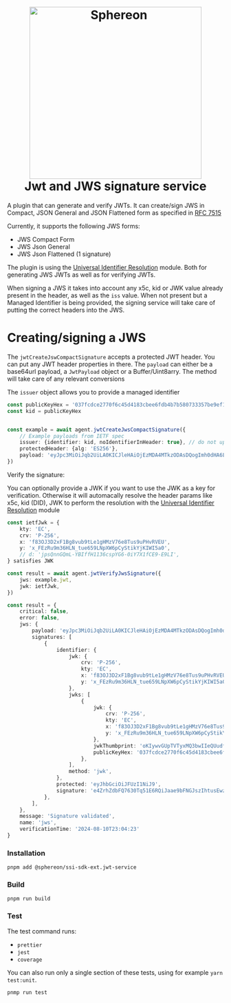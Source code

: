 <!--suppress HtmlDeprecatedAttribute -->
<h1 align="center">
  <br>
  <a href="https://www.sphereon.com"><img src="https://sphereon.com/content/themes/sphereon/assets/img/logo.svg" alt="Sphereon" width="400"></a>
  <br>Jwt and JWS signature service 
  <br>
</h1>

A plugin that can generate and verify JWTs. It can create/sign JWS in Compact, JSON General and JSON Flattened form as
specified in [RFC 7515](https://datatracker.ietf.org/doc/html/rfc7515)

Currently, it supports the following JWS forms:

- JWS Compact Form
- JWS Json General
- JWS Json Flattened (1 signature)

The plugin is using
the [Universal Identifier Resolution](https://github.com/Sphereon-Opensource/SSI-SDK-crypto-extensions/tree/develop/packages/identifier-resolution)
module. Both for generating JWS JWTs as well as for verifying JWTs.

When signing a JWS it takes into account any x5c, kid or JWK value already present in the header, as well as the `iss`
value. When not present but a Managed Identifier is being provided, the signing service will take care of putting the
correct headers into the JWS.

# Creating/signing a JWS

The `jwtCreateJswCompactSignature` accepts a protected JWT header. You can put any JWT header properties in there.
The `payload` can either be a base64url payload, a `JwtPayload` object or a Buffer/Uint8arry. The method will take care
of any relevant conversions

The `issuer` object allows you to provide a managed identifier

```typescript
const publicKeyHex = '037fcdce2770f6c45d4183cbee6fdb4b7b580733357be9ef13bacf6e3c7bd15445'
const kid = publicKeyHex


const example = await agent.jwtCreateJwsCompactSignature({
    // Example payloads from IETF spec
    issuer: {identifier: kid, noIdentifierInHeader: true}, // do not update any header values with the provided identifier. Just use the identifier for signing
    protectedHeader: {alg: 'ES256'},
    payload: 'eyJpc3MiOiJqb2UiLA0KICJleHAiOjEzMDA4MTkzODAsDQogImh0dHA6Ly9leGFtcGxlLmNvbS9pc19yb290Ijp0cnVlfQ',
})
```

Verify the signature:

You can optionally provide a JWK if you want to use the JWK as a key for verification. Otherwise it will automacally
resolve the header params like x5c, kid (DID), JWK to perform the resolution with
the [Universal Identifier Resolution](https://github.com/Sphereon-Opensource/SSI-SDK-crypto-extensions/tree/develop/packages/identifier-resolution)
module

```typescript
const ietfJwk = {
    kty: 'EC',
    crv: 'P-256',
    x: 'f83OJ3D2xF1Bg8vub9tLe1gHMzV76e8Tus9uPHvRVEU',
    y: 'x_FEzRu9m36HLN_tue659LNpXW6pCyStikYjKIWI5a0',
    // d: 'jpsQnnGQmL-YBIffH1136cspYG6-0iY7X1fCE9-E9LI',
} satisfies JWK

const result = await agent.jwtVerifyJwsSignature({
    jws: example.jwt,
    jwk: ietfJwk,
})

```

```typescript
const result = {
    critical: false,
    error: false,
    jws: {
        payload: 'eyJpc3MiOiJqb2UiLA0KICJleHAiOjEzMDA4MTkzODAsDQogImh0dHA6Ly9leGFtcGxlLmNvbS9pc19yb290Ijp0cnVlfQ',
        signatures: [
            {
                identifier: {
                    jwk: {
                        crv: 'P-256',
                        kty: 'EC',
                        x: 'f83OJ3D2xF1Bg8vub9tLe1gHMzV76e8Tus9uPHvRVEU',
                        y: 'x_FEzRu9m36HLN_tue659LNpXW6pCyStikYjKIWI5a0',
                    },
                    jwks: [
                        {
                            jwk: {
                                crv: 'P-256',
                                kty: 'EC',
                                x: 'f83OJ3D2xF1Bg8vub9tLe1gHMzV76e8Tus9uPHvRVEU',
                                y: 'x_FEzRu9m36HLN_tue659LNpXW6pCyStikYjKIWI5a0',
                            },
                            jwkThumbprint: 'oKIywvGUpTVTyxMQ3bwIIeQUudfr_CkLMjCE19ECD-U',
                            publicKeyHex: '037fcdce2770f6c45d4183cbee6fdb4b7b580733357be9ef13bacf6e3c7bd15445',
                        },
                    ],
                    method: 'jwk',
                },
                protected: 'eyJhbGciOiJFUzI1NiJ9',
                signature: 'e4ZrhZdbFQ7630Tq51E6RQiJaae9bFNGJszIhtusEwzvO21rzH76Wer6yRn2Zb34VjIm3cVRl0iQctbf4uBY3w',
            },
        ],
    },
    message: 'Signature validated',
    name: 'jws',
    verificationTime: '2024-08-10T23:04:23'
}
```

### Installation

```shell
pnpm add @sphereon/ssi-sdk-ext.jwt-service
```

### Build

```shell
pnpm run build
```

### Test

The test command runs:

- `prettier`
- `jest`
- `coverage`

You can also run only a single section of these tests, using for example `yarn test:unit`.

```shell
pnmp run test
```
